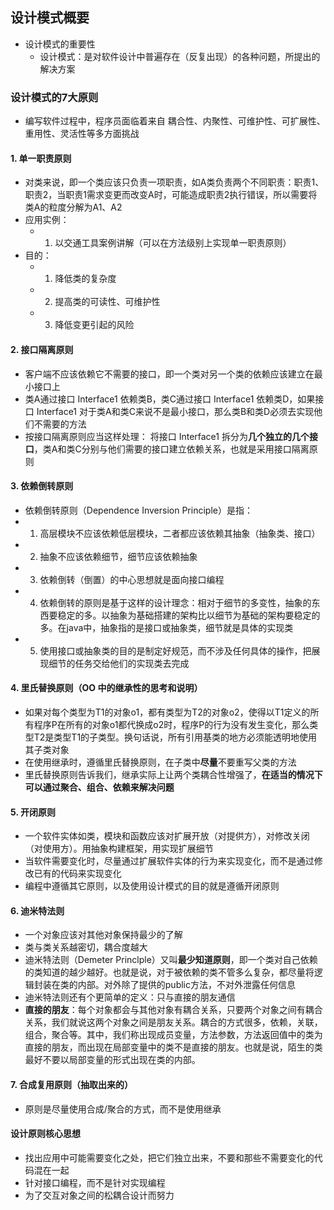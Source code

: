 ## 设计模式概要

* 设计模式的重要性
  * 设计模式：是对软件设计中普遍存在（反复出现）的各种问题，所提出的解决方案

### 设计模式的7大原则
* 编写软件过程中，程序员面临着来自 耦合性、内聚性、可维护性、可扩展性、重用性、灵活性等多方面挑战

#### 1. 单一职责原则
  * 对类来说，即一个类应该只负责一项职责，如A类负责两个不同职责：职责1、职责2，当职责1需求变更而改变A时，可能造成职责2执行错误，所以需要将类A的粒度分解为A1、A2
  * 应用实例：
    * 1. 以交通工具案例讲解（可以在方法级别上实现单一职责原则）
  * 目的：
    * 1. 降低类的复杂度
    * 2. 提高类的可读性、可维护性
    * 3. 降低变更引起的风险

#### 2. 接口隔离原则
  * 客户端不应该依赖它不需要的接口，即一个类对另一个类的依赖应该建立在最小接口上
  * 类A通过接口 Interface1 依赖类B，类C通过接口 Interface1 依赖类D，如果接口 Interface1 对于类A和类C来说不是最小接口，那么类B和类D必须去实现他们不需要的方法
  * 按接口隔离原则应当这样处理：
    将接口 Interface1 拆分为**几个独立的几个接口**，类A和类C分别与他们需要的接口建立依赖关系，也就是采用接口隔离原则

#### 3. 依赖倒转原则
  * 依赖倒转原则（Dependence Inversion Principle）是指：
  * 1. 高层模块不应该依赖低层模块，二者都应该依赖其抽象（抽象类、接口）
  * 2. 抽象不应该依赖细节，细节应该依赖抽象
  * 3. 依赖倒转（倒置）的中心思想就是面向接口编程
  * 4. 依赖倒转的原则是基于这样的设计理念：相对于细节的多变性，抽象的东西要稳定的多。以抽象为基础搭建的架构比以细节为基础的架构要稳定的多。在java中，抽象指的是接口或抽象类，细节就是具体的实现类
  * 5. 使用接口或抽象类的目的是制定好规范，而不涉及任何具体的操作，把展现细节的任务交给他们的实现类去完成

#### 4. 里氏替换原则（OO 中的继承性的思考和说明）
  * 如果对每个类型为T1的对象o1，都有类型为T2的对象o2，使得以T1定义的所有程序P在所有的对象o1都代换成o2时，程序P的行为没有发生变化，那么类型T2是类型T1的子类型。换句话说，所有引用基类的地方必须能透明地使用其子类对象
  * 在使用继承时，遵循里氏替换原则，在子类中**尽量**不要重写父类的方法
  * 里氏替换原则告诉我们，继承实际上让两个类耦合性增强了，**在适当的情况下可以通过聚合、组合、依赖来解决问题**

#### 5. 开闭原则
  * 一个软件实体如类，模块和函数应该对扩展开放（对提供方），对修改关闭（对使用方）。用抽象构建框架，用实现扩展细节
  * 当软件需要变化时，尽量通过扩展软件实体的行为来实现变化，而不是通过修改已有的代码来实现变化
  * 编程中遵循其它原则，以及使用设计模式的目的就是遵循开闭原则

#### 6. 迪米特法则
  * 一个对象应该对其他对象保持最少的了解
  * 类与类关系越密切，耦合度越大
  * 迪米特法则（Demeter Princlple）又叫**最少知道原则**，即一个类对自己依赖的类知道的越少越好。也就是说，对于被依赖的类不管多么复杂，都尽量将逻辑封装在类的内部。对外除了提供的public方法，不对外泄露任何信息
  * 迪米特法则还有个更简单的定义：只与直接的朋友通信
  * **直接的朋友**：每个对象都会与其他对象有耦合关系，只要两个对象之间有耦合关系，我们就说这两个对象之间是朋友关系。耦合的方式很多，依赖，关联，组合，聚合等。其中，我们称出现成员变量，方法参数，方法返回值中的类为直接的朋友，而出现在局部变量中的类不是直接的朋友。也就是说，陌生的类最好不要以局部变量的形式出现在类的内部。

#### 7. 合成复用原则（抽取出来的）
  * 原则是尽量使用合成/聚合的方式，而不是使用继承


#### 设计原则核心思想
  * 找出应用中可能需要变化之处，把它们独立出来，不要和那些不需要变化的代码混在一起
  * 针对接口编程，而不是针对实现编程
  * 为了交互对象之间的松耦合设计而努力

